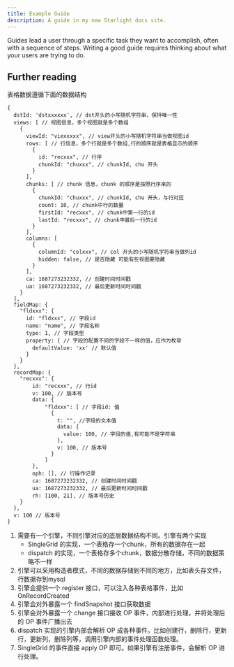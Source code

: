 ```yaml
---
title: Example Guide
description: A guide in my new Starlight docs site.
---
```


Guides lead a user through a specific task they want to accomplish, often with a sequence of steps.
Writing a good guide requires thinking about what your users are trying to do.

## Further reading

表格数据遵循下面的数据结构

```json5
{
  dstId: 'dstxxxxxx', // dst开头的小写随机字符串，保持唯一性
  views: [ // 视图信息，多个视图就是多个数组
    {
      viewId: "viexxxxx", // view开头的小写随机字符串当做视图id
      rows: [ // 行信息，多个行就是多个数组,行的顺序就是表格显示的顺序
        {
          id: "recxxx", // 行序
          chunkId: "chuxxx", // chunkId, chu 开头
        }
      ],
      chunks: [ // chunk 信息，chunk 的顺序是按照行序来的
        {
          chunkId: "chuxxx", // chunkId, chu 开头，与行对应
          count: 10, // chunk中行的数量
          firstId: "recxxx", // chunk中第一行的id
          lastId: "recxxx", // chunk中最后一行的id
        }
      ],
      columns: [
        {
          columnId: "colxxx", // col 开头的小写随机字符串当做列id
          hidden: false, // 是否隐藏 可能有些视图要隐藏
        }
      ],
      ca: 1687273232332, // 创建时间时间戳
      ua: 1687273232332, // 最后更新时间时间戳
    }
  ],
  fieldMap: {
    "fldxxx": {
      id: "fldxxx", // 字段id
      name: "name", // 字段名称
      type: 1, // 字段类型
      property: { // 字段的配置不同的字段不一样的值，应作为枚举
        defaultValue: 'xx' // 默认值
      }
    }
  },
  recordMap: {
    "recxxx": {
        id: "recxxx", // 行id
        v: 100, // 版本号
        data: {
            "fldxxx": [ // 字段id: 值
              {
                t: "", //字段的文本值
                data: {
                  value: 100, // 字段的值,有可能不是字符串
                },
                v: 100, // 版本号
              }
            ]
        },
        oph: [], // 行操作记录
        ca: 1687273232332, // 创建时间时间戳
        ua: 1687273232332, // 最后更新时间时间戳
        rh: [100, 21], // 版本号历史
    }
  },
  v: 100 // 版本号
}

```

1. 需要有一个引擎，不同引擎对应的底层数据结构不同。引擎有两个实现
    - SingleGrid 的实现，一个表格存一个chunk，所有的数据存在一起
    - dispatch 的实现，一个表格存多个chunk，数据分散存储，不同的数据策略不一样
2. 引擎可以采用构造者模式，不同的数据存储到不同的地方，比如表头存文件，行数据存到mysql
3. 引擎会提供一个 register 接口，可以注入各种表格事件，比如 OnRecordCreated
4. 引擎会对外暴露一个 findSnapshot 接口获取数据
5. 引擎会对外暴露一个 change 接口接收 OP 事件，内部进行处理，并将处理后的 OP 事件广播出去
6. dispatch 实现的引擎内部会解析 OP 成各种事件。比如创建行，删除行，更新行，更新列，删除列等，调用引擎内部的事件处理函数处理。
7. SingleGrid 的事件直接 apply OP 即可。如果引擎有注册事件，会解析 OP 进行处理。
